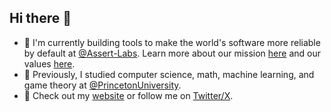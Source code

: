 ## Hi there 👋
- 🔭 I'm currently building tools to make the world's software more reliable by default at [@Assert-Labs](https://github.com/Assert-Labs). Learn more about our mission [here](https://assertlabs.dev/about/mission) and our values [here](https://assertlabs.dev/about/tao). 
- 📖 Previously, I studied computer science, math, machine learning, and game theory at [@PrincetonUniversity](https://github.com/princetonuniversity).
- 👀 Check out my [website](https://devinplumb.com) or follow me on [Twitter/X](https://x.com/devin_plumb).
